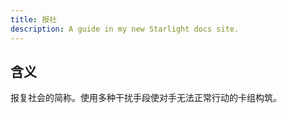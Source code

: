 ```yaml
---
title: 报社
description: A guide in my new Starlight docs site.
---
```


## 含义

报复社会的简称。使用多种干扰手段使对手无法正常行动的卡组构筑。
